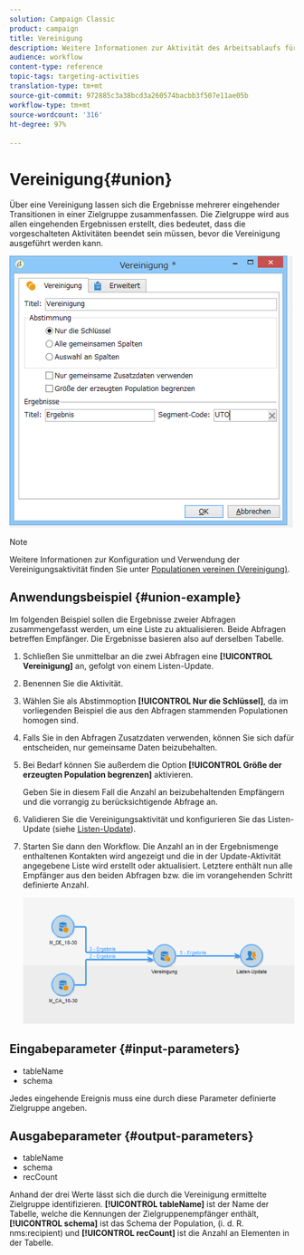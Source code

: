 ```yaml
---
solution: Campaign Classic
product: campaign
title: Vereinigung
description: Weitere Informationen zur Aktivität des Arbeitsablaufs für Vereinigungen
audience: workflow
content-type: reference
topic-tags: targeting-activities
translation-type: tm+mt
source-git-commit: 972885c3a38bcd3a260574bacbb3f507e11ae05b
workflow-type: tm+mt
source-wordcount: '316'
ht-degree: 97%

---
```



# Vereinigung{#union}

Über eine Vereinigung lassen sich die Ergebnisse mehrerer eingehender Transitionen in einer Zielgruppe zusammenfassen. Die Zielgruppe wird aus allen eingehenden Ergebnissen erstellt, dies bedeutet, dass die vorgeschalteten Aktivitäten beendet sein müssen, bevor die Vereinigung ausgeführt werden kann.

![](assets/s_user_segmentation_union.png)

>[!NOTE]
>
>Weitere Informationen zur Konfiguration und Verwendung der Vereinigungsaktivität finden Sie unter [Populationen vereinen (Vereinigung)](../../workflow/using/targeting-data.md#combining-several-targets--union-).

## Anwendungsbeispiel {#union-example}

Im folgenden Beispiel sollen die Ergebnisse zweier Abfragen zusammengefasst werden, um eine Liste zu aktualisieren. Beide Abfragen betreffen Empfänger. Die Ergebnisse basieren also auf derselben Tabelle.

1. Schließen Sie unmittelbar an die zwei Abfragen eine **[!UICONTROL Vereinigung]** an, gefolgt von einem Listen-Update.
1. Benennen Sie die Aktivität.
1. Wählen Sie als Abstimmoption **[!UICONTROL Nur die Schlüssel]**, da im vorliegenden Beispiel die aus den Abfragen stammenden Populationen homogen sind.
1. Falls Sie in den Abfragen Zusatzdaten verwenden, können Sie sich dafür entscheiden, nur gemeinsame Daten beizubehalten.
1. Bei Bedarf können Sie außerdem die Option **[!UICONTROL Größe der erzeugten Population begrenzen]** aktivieren.

   Geben Sie in diesem Fall die Anzahl an beizubehaltenden Empfängern und die vorrangig zu berücksichtigende Abfrage an.

1. Validieren Sie die Vereinigungsaktivität und konfigurieren Sie das Listen-Update (siehe [Listen-Update](../../workflow/using/list-update.md)).
1. Starten Sie dann den Workflow. Die Anzahl an in der Ergebnismenge enthaltenen Kontakten wird angezeigt und die in der Update-Aktivität angegebene Liste wird erstellt oder aktualisiert. Letztere enthält nun alle Empfänger aus den beiden Abfragen bzw. die im vorangehenden Schritt definierte Anzahl.

   ![](assets/union_example.png)

## Eingabeparameter {#input-parameters}

* tableName
* schema

Jedes eingehende Ereignis muss eine durch diese Parameter definierte Zielgruppe angeben.

## Ausgabeparameter {#output-parameters}

* tableName
* schema
* recCount

Anhand der drei Werte lässt sich die durch die Vereinigung ermittelte Zielgruppe identifizieren. **[!UICONTROL tableName]** ist der Name der Tabelle, welche die Kennungen der Zielgruppenempfänger enthält, **[!UICONTROL schema]** ist das Schema der Population, (i. d. R. nms:recipient) und **[!UICONTROL recCount]** ist die Anzahl an Elementen in der Tabelle.
